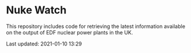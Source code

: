 # Nuke Watch

This repository includes code for retrieving the latest information available on the output of EDF nuclear power plants in the UK.

Last updated: 2021-01-10 13:29